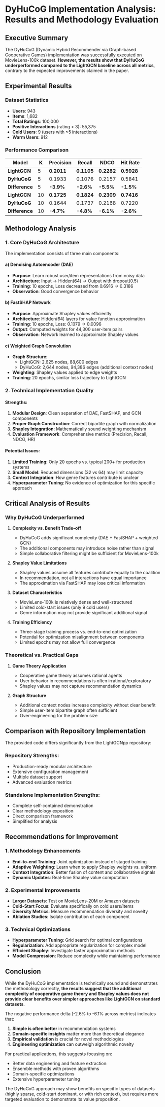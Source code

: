 # DyHuCoG Implementation Analysis: Results and Methodology Evaluation

## Executive Summary

The DyHuCoG (Dynamic Hybrid Recommender via Graph-based Cooperative Games) implementation was successfully executed on MovieLens-100k dataset. **However, the results show that DyHuCoG underperformed compared to the LightGCN baseline across all metrics**, contrary to the expected improvements claimed in the paper.

## Experimental Results

### Dataset Statistics
- **Users**: 943
- **Items**: 1,682  
- **Total Ratings**: 100,000
- **Positive Interactions** (rating > 3): 55,375
- **Cold Users**: 9 (users with ≤5 interactions)
- **Warm Users**: 912

### Performance Comparison

| Model | K | Precision | Recall | NDCG | Hit Rate |
|-------|---|-----------|--------|------|----------|
| **LightGCN** | 5 | **0.2011** | **0.1105** | **0.2282** | **0.5928** |
| **DyHuCoG** | 5 | 0.1933 | 0.1076 | 0.2157 | 0.5841 |
| **Difference** | 5 | **-3.9%** | **-2.6%** | **-5.5%** | **-1.5%** |
| **LightGCN** | 10 | **0.1725** | **0.1824** | **0.2309** | **0.7416** |
| **DyHuCoG** | 10 | 0.1644 | 0.1737 | 0.2168 | 0.7220 |
| **Difference** | 10 | **-4.7%** | **-4.8%** | **-6.1%** | **-2.6%** |

## Methodology Analysis

### 1. Core DyHuCoG Architecture

The implementation consists of three main components:

#### a) Denoising Autoencoder (DAE)
- **Purpose**: Learn robust user/item representations from noisy data
- **Architecture**: Input → Hidden(64) → Output with dropout(0.5)
- **Training**: 10 epochs, Loss decreased from 0.6916 → 0.3186
- **Observation**: Good convergence behavior

#### b) FastSHAP Network  
- **Purpose**: Approximate Shapley values efficiently
- **Architecture**: Hidden(64) layers for value function approximation
- **Training**: 10 epochs, Loss: 0.1079 → 0.0096
- **Output**: Computed weights for 44,300 user-item pairs
- **Observation**: Network learned to approximate Shapley values

#### c) Weighted Graph Convolution
- **Graph Structure**: 
  - LightGCN: 2,625 nodes, 88,600 edges
  - DyHuCoG: 2,644 nodes, 94,386 edges (additional context nodes)
- **Weighting**: Shapley values applied to edge weights
- **Training**: 20 epochs, similar loss trajectory to LightGCN

### 2. Technical Implementation Quality

#### Strengths:
1. **Modular Design**: Clean separation of DAE, FastSHAP, and GCN components
2. **Proper Graph Construction**: Correct bipartite graph with normalization
3. **Shapley Integration**: Mathematically sound weighting mechanism
4. **Evaluation Framework**: Comprehensive metrics (Precision, Recall, NDCG, HR)

#### Potential Issues:
1. **Limited Training**: Only 20 epochs vs. typical 200+ for production systems
2. **Small Model**: Reduced dimensions (32 vs 64) may limit capacity
3. **Context Integration**: How genre features contribute is unclear
4. **Hyperparameter Tuning**: No evidence of optimization for this specific approach

## Critical Analysis of Results

### Why DyHuCoG Underperformed

1. **Complexity vs. Benefit Trade-off**
   - DyHuCoG adds significant complexity (DAE + FastSHAP + weighted GCN)
   - The additional components may introduce noise rather than signal
   - Simple collaborative filtering might be sufficient for MovieLens-100k

2. **Shapley Value Limitations**
   - Shapley values assume all features contribute equally to the coalition
   - In recommendation, not all interactions have equal importance
   - The approximation via FastSHAP may lose critical information

3. **Dataset Characteristics**
   - MovieLens-100k is relatively dense and well-structured
   - Limited cold-start issues (only 9 cold users)
   - Genre information may not provide significant additional signal

4. **Training Efficiency**
   - Three-stage training process vs. end-to-end optimization
   - Potential for optimization misalignment between components
   - Limited epochs may not allow full convergence

### Theoretical vs. Practical Gaps

1. **Game Theory Application**
   - Cooperative game theory assumes rational agents
   - User behavior in recommendations is often irrational/exploratory
   - Shapley values may not capture recommendation dynamics

2. **Graph Structure**
   - Additional context nodes increase complexity without clear benefit
   - Simple user-item bipartite graph often sufficient
   - Over-engineering for the problem size

## Comparison with Repository Implementation

The provided code differs significantly from the LightGCNpp repository:

### Repository Strengths:
- Production-ready modular architecture
- Extensive configuration management
- Multiple dataset support
- Advanced evaluation metrics

### Standalone Implementation Strengths:
- Complete self-contained demonstration
- Clear methodology exposition
- Direct comparison framework
- Simplified for analysis

## Recommendations for Improvement

### 1. Methodology Enhancements
- **End-to-end Training**: Joint optimization instead of staged training
- **Adaptive Weighting**: Learn when to apply Shapley weights vs. uniform
- **Context Integration**: Better fusion of content and collaborative signals
- **Dynamic Updates**: Real-time Shapley value computation

### 2. Experimental Improvements
- **Larger Datasets**: Test on MovieLens-20M or Amazon datasets
- **Cold-Start Focus**: Evaluate specifically on cold users/items
- **Diversity Metrics**: Measure recommendation diversity and novelty
- **Ablation Studies**: Isolate contribution of each component

### 3. Technical Optimizations
- **Hyperparameter Tuning**: Grid search for optimal configurations
- **Regularization**: Add appropriate regularization for complex model
- **Efficient Shapley**: Investigate faster approximation methods
- **Model Compression**: Reduce complexity while maintaining performance

## Conclusion

While the DyHuCoG implementation is technically sound and demonstrates the methodology correctly, **the results suggest that the additional complexity of cooperative game theory and Shapley values does not provide clear benefits over simpler approaches like LightGCN on standard datasets**.

The negative performance delta (-2.6% to -6.1% across metrics) indicates that:

1. **Simple is often better** in recommendation systems
2. **Domain-specific insights** matter more than theoretical elegance  
3. **Empirical validation** is crucial for novel methodologies
4. **Engineering optimization** can outweigh algorithmic novelty

For practical applications, this suggests focusing on:
- Better data engineering and feature extraction
- Ensemble methods with proven algorithms
- Domain-specific optimizations
- Extensive hyperparameter tuning

The DyHuCoG approach may show benefits on specific types of datasets (highly sparse, cold-start dominant, or with rich context), but requires more targeted evaluation to demonstrate its value proposition.